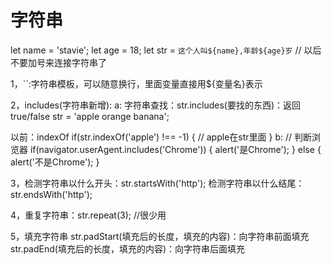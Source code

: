 # 字符串
let name = 'stavie';
let age = 18;
let str = `这个人叫${name},年龄${age}岁` // 以后不要加号来连接字符串了

1，``:字符串模板，可以随意换行，里面变量直接用${变量名}表示

2，includes(字符串新增): 
a:
  字符串查找：str.includes(要找的东西)：返回true/false
   str = 'apple orange banana';

  以前：indexOf
  if(str.indexOf('apple') !== -1) {
    // apple在str里面
  }
b:
  // 判断浏览器
    if(navigator.userAgent.includes('Chrome')) {
      alert('是Chrome');
    } else {
      alert('不是Chrome');
    }

3，检测字符串以什么开头：str.startsWith('http');
   检测字符串以什么结尾：str.endsWith('http');

4，重复字符串：str.repeat(3); //很少用

5，填充字符串
  str.padStart(填充后的长度，填充的内容)：向字符串前面填充
  str.padEnd(填充后的长度，填充的内容)：向字符串后面填充




